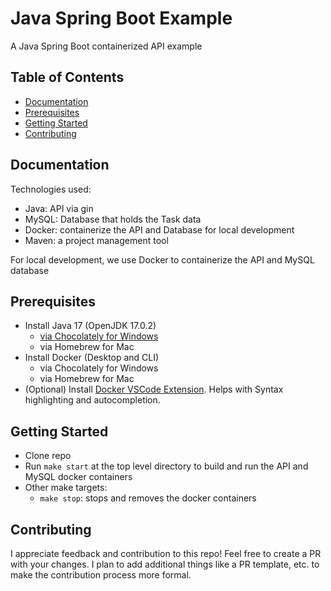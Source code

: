 # Java Spring Boot Example
A Java Spring Boot containerized API example


## Table of Contents

- [Documentation](#documentation)
- [Prerequisites](#prerequisites)
- [Getting Started](#getting-started)
- [Contributing](#contributing)

## Documentation
Technologies used:
- Java: API via gin
- MySQL: Database that holds the Task data
- Docker: containerize the API and Database for local development
- Maven: a project management tool

For local development, we use Docker to containerize the API and MySQL database

## Prerequisites

- Install Java 17 (OpenJDK 17.0.2)
    - [via Chocolately for Windows](https://community.chocolatey.org/packages/openjdk/17.0.2)
    - via Homebrew for Mac
- Install Docker (Desktop and CLI)
    - via Chocolately for Windows
    - via Homebrew for Mac
- (Optional) Install [Docker VSCode Extension](https://marketplace.visualstudio.com/items?itemName=ms-azuretools.vscode-docker). Helps with Syntax highlighting and autocompletion.

## Getting Started

- Clone repo
- Run `make start` at the top level directory to build and run the API and MySQL docker containers
- Other make targets:
    - `make stop`: stops and removes the docker containers
## Contributing

I appreciate feedback and contribution to this repo! Feel free to create a PR with your changes. I plan to add additional things like a PR template, etc. to make the contribution process more formal.  
